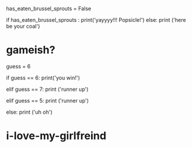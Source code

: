 has_eaten_brussel_sprouts = False
 
if has_eaten_brussel_sprouts :
    print('yayyyy!!! Popsicle!')
else:
    print ('here be your coal')


 
# gameish?
guess = 6

if guess == 6:
    print('you win!')
    
elif guess == 7:
    print ('runner up')

elif guess == 5:
    print ('runner up')
    
else:
    print ('uh oh')
    
# i-love-my-girlfreind
